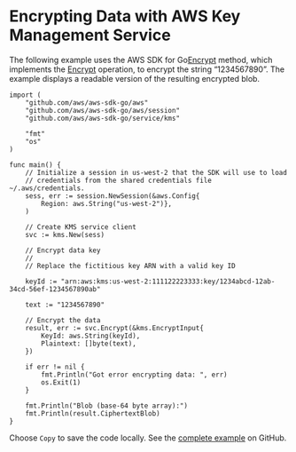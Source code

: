 # Encrypting Data with AWS Key Management Service<a name="kms-example-encrypt-data"></a>

The following example uses the AWS SDK for Go[Encrypt](https://docs.aws.amazon.com/sdk-for-go/api/service/kms/#KMS.Encrypt) method, which implements the [Encrypt](https://docs.aws.amazon.com/kms/latest/APIReference/API_Encrypt.html) operation, to encrypt the string “1234567890”\. The example displays a readable version of the resulting encrypted blob\.

```
import (
    "github.com/aws/aws-sdk-go/aws"
    "github.com/aws/aws-sdk-go/aws/session"
    "github.com/aws/aws-sdk-go/service/kms"

    "fmt"
    "os"
)

func main() {
    // Initialize a session in us-west-2 that the SDK will use to load
    // credentials from the shared credentials file ~/.aws/credentials.
    sess, err := session.NewSession(&aws.Config{
        Region: aws.String("us-west-2")},
    )

    // Create KMS service client
    svc := kms.New(sess)

    // Encrypt data key
    //
    // Replace the fictitious key ARN with a valid key ID

    keyId := "arn:aws:kms:us-west-2:111122223333:key/1234abcd-12ab-34cd-56ef-1234567890ab"

    text := "1234567890"

    // Encrypt the data
    result, err := svc.Encrypt(&kms.EncryptInput{
        KeyId: aws.String(keyId),
        Plaintext: []byte(text),
    })

    if err != nil {
        fmt.Println("Got error encrypting data: ", err)
        os.Exit(1)
    }

    fmt.Println("Blob (base-64 byte array):")
    fmt.Println(result.CiphertextBlob)
}
```

Choose `Copy` to save the code locally\. See the [complete example](https://github.com/awsdocs/aws-doc-sdk-examples/blob/main/go/example_code/kms/kms_encrypt_data.go) on GitHub\.